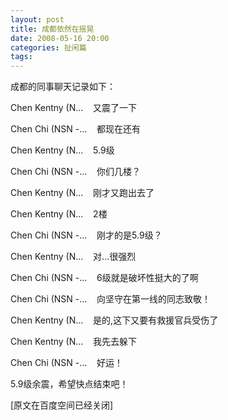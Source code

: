 ```yaml
---
layout: post
title: 成都依然在摇晃
date: 2008-05-16 20:00
categories: 扯闲篇
tags: 
---
```



成都的同事聊天记录如下：



Chen Kentny (N...     又震了一下

<!-- more -->



Chen Chi (NSN -...     都现在还有

Chen Kentny (N...     5.9级

Chen Chi (NSN -...     你们几楼？

Chen Kentny (N...     刚才又跑出去了

Chen Kentny (N...     2楼

Chen Chi (NSN -...     刚才的是5.9级？

Chen Kentny (N...     对...很强烈

Chen Chi (NSN -...     6级就是破坏性挺大的了啊

Chen Chi (NSN -...     向坚守在第一线的同志致敬！

Chen Kentny (N...     是的,这下又要有救援官兵受伤了

Chen Kentny (N...     我先去躲下

Chen Chi (NSN -...     好运！



5.9级余震，希望快点结束吧！

[原文在百度空间已经关闭]

